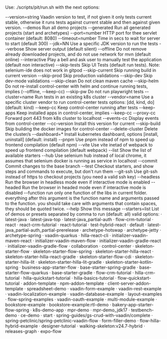 Use: ./scripts/pit/run.sh with the next options:

 --version=string  Vaadin version to test, if not given it only tests current stable, otherwise it runs tests against current stable and then against given version.
 --demos           Run all demo projects
 --generated       Run all generated projects (start and archetypes)
 --port=number     HTTP port for thee servlet container (default: 8080)
 --timeout=number  Time in secs to wait for server to start (default 300)
 --jdk=NN          Use a specific JDK version to run the tests
 --verbose         Show server output (default silent)
 --offline         Do not remove already downloaded projects, and do not use network for mvn (default online)
 --interactive     Play a bell and ask user to manually test the application (default non interactive)
 --skip-tests      Skip UI Tests (default run tests). Note: selenium-ide does not work in gitpod
 --skip-current    Skip running build in current version
 --skip-prod       Skip production validations
 --skip-dev        Skip dev-mode validations
 --skip-clean      Do not clean maven cache
 --skip-helm       Do not re-install control-center with helm and continue running tests, implies (--offline, --keep-cc)
 --skip-pw         Do not run playwright tests
 --cluster=name    Run tests in an existing k8s cluster
 --vendor=name     Use a specific cluster vendor to run control-center tests options: [dd, kind, do] (default: kind)
 --keep-cc         Keep control-center running after tests
 --keep-apps       Keep installed apps in control-center, implies --keep-cc
 --proxy-cc        Forward port 443 from k8s cluster to localhost
 --events-cc       Display events from control-center
 --cc-version      Install this version for current
 --skip-build      Skip building the docker images for control-center
 --delete-cluster  Delete the cluster/s
 --dashboard=*     Install kubernetes dashboard, options [install, uninstall] (default: install)
 --pnpm            Use pnpm instead of npm to speed up frontend compilation (default npm)
 --vite            Use vite inetad of webpack to speed up frontend compilation (default webpack)
 --list            Show the list of available starters
 --hub             Use selenium hub instead of local chrome, it assumes that selenium docker is running as service in localhost
 --commit          Commit changes to the base branch
 --test            Checkout starters, and show steps and commands to execute, but don't run them
 --git-ssh         Use git-ssh instead of https to checkout projects (you need a valid ssh key)
 --headless        Run the browser in headless mode even if interactive mode is enabled
 --headed          Run the browser in headed mode even if interactive mode is disabled
 --function        run only one function of the libs in current folder.
                   everything after this argument is the function name and arguments passed to the function.
                   you should take care with arguments that contain spaces, they should be quoted twice.
 --help            Show this message
 --starters=list   List of demos or presets separated by comma to run (default: all) valid options:
                   · latest-java
                   · latest-java-top
                   · latest-java_partial-auth
                   · flow-crm-tutorial
                   · react
                   · react-crm-tutorial
                   · react-tutorial
                   · test-hybrid-react
                   · default
                   · latest-java_partial-auth_partial-prerelease
                   · archetype-hotswap
                   · archetype-jetty
                   · archetype-spring
                   · vaadin-quarkus
                   · hilla-react-cli
                   · initializer-vaadin-maven-react
                   · initializer-vaadin-maven-flow
                   · initializer-vaadin-gradle-react
                   · initializer-vaadin-gradle-flow
                   · collaboration
                   · control-center
                   · skeleton-starter-flow
                   · skeleton-starter-flow-spring
                   · skeleton-starter-hilla-react
                   · skeleton-starter-hilla-react-gradle
                   · skeleton-starter-flow-cdi
                   · skeleton-starter-hilla-lit
                   · skeleton-starter-hilla-lit-gradle
                   · skeleton-starter-kotlin-spring
                   · business-app-starter-flow
                   · base-starter-spring-gradle
                   · base-starter-flow-quarkus
                   · base-starter-gradle
                   · flow-crm-tutorial
                   · hilla-crm-tutorial
                   · hilla-quickstart-tutorial
                   · hilla-basics-tutorial
                   · flow-quickstart-tutorial
                   · addon-template
                   · npm-addon-template
                   · client-server-addon-template
                   · spreadsheet-demo
                   · vaadin-form-example
                   · vaadin-rest-example
                   · vaadin-localization-example
                   · vaadin-database-example
                   · layout-examples
                   · flow-spring-examples
                   · vaadin-oauth-example
                   · multi-module-example
                   · bookstore-example
                   · bookstore-example:rtl-demo
                   · bakery-app-starter-flow-spring
                   · k8s-demo-app
                   · mpr-demo
                   · mpr-demo_jdk17
                   · testbench-demo
                   · ce-demo
                   · start
                   · spring-guides/gs-crud-with-vaadin/complete
                   · spring-petclinic/spring-petclinic-vaadin-flow
                   · form-filler-demo
                   · flow-hilla-hybrid-example
                   · designer-tutorial
                   · walking-skeleton:v24.7-hybrid
                   · releases-graph
                   · expo-flow